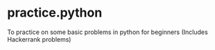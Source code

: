 # practice.python
To practice on some basic problems in python for beginners
(Includes Hackerrank problems)
